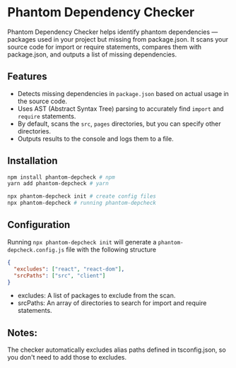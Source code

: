 # Phantom Dependency Checker
Phantom Dependency Checker helps identify phantom dependencies — packages used in your project but missing from package.json. It scans your source code for import or require statements, compares them with package.json, and outputs a list of missing dependencies.

## Features
- Detects missing dependencies in `package.json` based on actual usage in the source code.
- Uses AST (Abstract Syntax Tree) parsing to accurately find `import` and `require` statements.
- By default, scans the `src`, `pages` directories, but you can specify other directories.
- Outputs results to the console and logs them to a file.
## Installation
```bash
npm install phantom-depcheck # npm
yarn add phantom-depcheck # yarn

npx phantom-depcheck init # create config files
npx phantom-depcheck # running phantom-depcheck
```

## Configuration

Running `npx phantom-depcheck init` will generate a `phantom-depcheck.config.js` file with the following structure

```json
{
  "excludes": ["react", "react-dom"],
  "srcPaths": ["src", "client"]
}
```

- excludes: A list of packages to exclude from the scan.
- srcPaths: An array of directories to search for import and require statements.

## Notes:
The checker automatically excludes alias paths defined in tsconfig.json,
so you don't need to add those to excludes.

